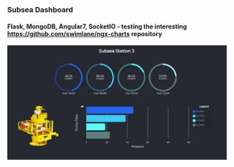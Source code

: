 ### Subsea Dashboard
#### Flask, MongoDB, Angular7, SocketIO - testing the interesting https://github.com/swimlane/ngx-charts repository

![Screenshot](dashboard-subsea.gif) 
